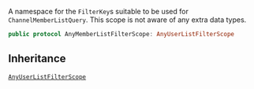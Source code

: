
A namespace for the `FilterKey`s suitable to be used for `ChannelMemberListQuery`. This scope is not aware of any
extra data types.

``` swift
public protocol AnyMemberListFilterScope: AnyUserListFilterScope 
```

## Inheritance

[`AnyUserListFilterScope`](AnyUserListFilterScope)
